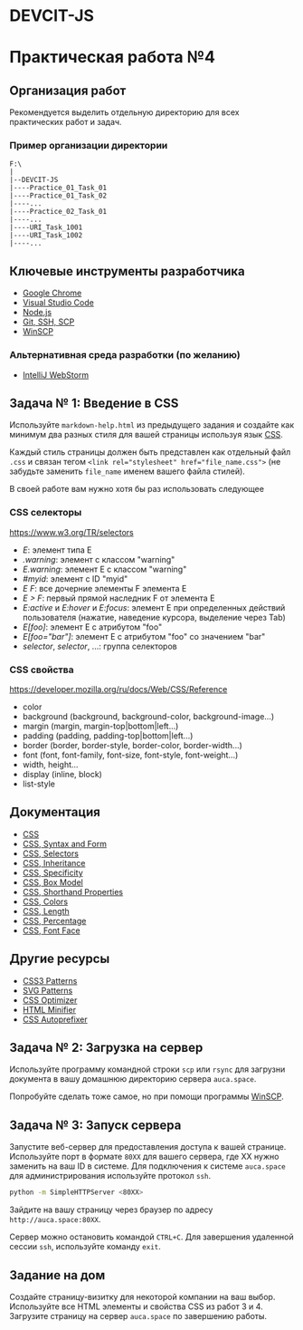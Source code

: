 # DEVCIT-JS
Практическая работа №4
======================

## Организация работ

Рекомендуется выделить отдельную директорию для всех практических работ и задач.

### Пример организации директории

```
F:\
|
|--DEVCIT-JS
|----Practice_01_Task_01
|----Practice_01_Task_02
|----...
|----Practice_02_Task_01
|----...
|----URI_Task_1001
|----URI_Task_1002
|----...
```

## Ключевые инструменты разработчика

* [Google Chrome](https://www.google.com/chrome)
* [Visual Studio Code](https://code.visualstudio.com)
* [Node.js](https://nodejs.org/en)
* [Git, SSH, SCP](https://git-scm.com/)
* [WinSCP](https://winscp.net/eng/downloads.php)

### Альтернативная среда разработки (по желанию)

* [IntelliJ WebStorm](https://www.jetbrains.com/webstorm)

## Задача № 1: Введение в CSS

Используйте `markdown-help.html` из предыдущего задания и создайте как минимум два
разных стиля для вашей страницы используя язык [CSS](https://developer.mozilla.org/ru/docs/Web/CSS).

Каждый стиль страницы должен быть представлен как отдельный файл `.css` и связан
тегом `<link rel="stylesheet" href="file_name.css">` (не забудьте заменить
`file_name` именем вашего файла стилей).

В своей работе вам нужно хотя бы раз использовать следующее

### CSS селекторы

<https://www.w3.org/TR/selectors>

* _E_: элемент типа E
* _.warning_: элемент с классом "warning"
* _E.warning_: элемент E с классом "warning"
* _#myid_: элемент с ID "myid"
* _E F_: все дочерние элементы F элемента E
* _E > F_: первый прямой наследник F от элемента E
* _E:active_ и _E:hover_ и _E:focus_: элемент E при определенных действий пользователя (нажатие, наведение курсора, выделение через Tab)
* _E[foo]_: элемент E с атрибутом "foo"
* _E[foo="bar"]_: элемент E с атрибутом "foo" со значением "bar"
* _selector_, _selector_, ...: группа селекторов

### CSS свойства

<https://developer.mozilla.org/ru/docs/Web/CSS/Reference>

* color
* background (background, background-color, background-image...)
* margin (margin, margin-top|bottom|left...)
* padding (padding, padding-top|bottom|left...)
* border (border, border-style, border-color, border-width...)
* font (font, font-family, font-size, font-style, font-weight...)
* width, height...
* display (inline, block)
* list-style

## Документация

* [CSS](https://developer.mozilla.org/ru/docs/Web/CSS)
* [CSS, Syntax and Form](https://developer.mozilla.org/ru/docs/Web/CSS/Syntax)
* [CSS, Selectors](https://developer.mozilla.org/ru/docs/Web/Guide/CSS/Getting_started/Selectors)
* [CSS, Inheritance](https://developer.mozilla.org/ru/docs/Web/CSS/inheritance)
* [CSS, Specificity](https://developer.mozilla.org/ru/docs/Web/CSS/Specificity)
* [CSS, Box Model](https://developer.mozilla.org/ru/docs/Web/CSS/CSS_Box_Model/Introduction_to_the_CSS_box_model)
* [CSS, Shorthand Properties](https://developer.mozilla.org/ru/docs/Web/CSS/Shorthand_properties)
* [CSS, Colors](https://developer.mozilla.org/ru/docs/Web/CSS/color_value)
* [CSS, Length](https://developer.mozilla.org/ru/docs/Web/CSS/length)
* [CSS, Percentage](https://developer.mozilla.org/ru/docs/Web/CSS/percentage)
* [CSS, Font Face](https://developer.mozilla.org/ru/docs/Web/CSS/@font-face)

## Другие ресурсы

* [CSS3 Patterns](http://lea.verou.me/css3patterns)
* [SVG Patterns](https://www.heropatterns.com)
* [CSS Optimizer](https://css.github.io/csso/csso.html)
* [HTML Minifier](http://kangax.github.io/html-minifier)
* [CSS Autoprefixer](https://autoprefixer.github.io)

## Задача № 2: Загрузка на сервер

Используйте программу командной строки `scp` или `rsync` для загрузни документа в вашу домашнюю директорию сервера `auca.space`.

Попробуйте сделать тоже самое, но при помощи программы [WinSCP]( https://winscp.net/eng/downloads.php).

## Задача № 3: Запуск сервера

Запустите веб-сервер для предоставления доступа к вашей странице. Используйте порт в формате `80XX` для вашего сервера, где XX нужно заменить на ваш ID в системе. Для подключения к системе `auca.space` для администрирования используйте протокол `ssh`.

```bash
python -m SimpleHTTPServer <80XX>
```

Зайдите на вашу страницу через браузер по адресу `http://auca.space:80XX`.

Сервер можно остановить командой `CTRL+C`. Для завершения удаленной сессии `ssh`, используйте команду `exit`.

## Задание на дом

Создайте страницу-визитку для некоторой компании на ваш выбор. Используйте все HTML элементы и свойства CSS
из работ 3 и 4. Загрузите страницу на сервер `auca.space` по завершению работы.
